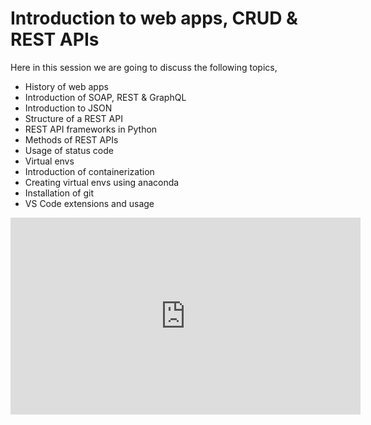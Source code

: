 # Introduction to web apps, CRUD & REST APIs

Here in this session we are going to discuss the following topics,

* History of web apps
* Introduction of SOAP, REST & GraphQL
* Introduction to JSON
* Structure of a REST API
* REST API frameworks in Python
* Methods of REST APIs
* Usage of status code
* Virtual envs
* Introduction of containerization
* Creating virtual envs using anaconda
* Installation of git
* VS Code extensions and usage

<iframe width="560" height="315" src="https://www.youtube.com/embed/_KL52Z_-j1Y" title="YouTube video player" frameborder="0" allow="accelerometer; autoplay; clipboard-write; encrypted-media; gyroscope; picture-in-picture" allowfullscreen></iframe>
